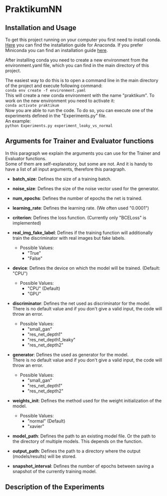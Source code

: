 # PraktikumNN

## Installation and Usage
To get this project running on your computer you first need to install conda.\
[Here](https://docs.anaconda.com/anaconda/install/index.html) you can find the installation guide for Anaconda. 
If you prefer Miniconda you can find an installation guide [here](https://docs.conda.io/en/latest/miniconda.html).

After installing conda you need to create a new environment from the environment.yaml file, 
which you can find in the main directory of this project.

The easiest way to do this is to open a command line in the main directory of the project and execute following command:\
`conda env create -f environment.yaml`\
This will create a new conda environment with the name "praktikum". To work on the new environment 
you need to activate it:\
`conda activate praktikum`\
Now you are able to run the code. To do so, you can execute one of the experiments defined in the "Experiments.py" file.\
An example:\
`python Experiments.py experiment_leaky_vs_normal`


## Arguments for Trainer and Evaluator functions
In this paragraph we explain the arguments you can use for the Trainer and Evaluator functions.\
Some of them are self-explanatory, but some are not. And it is handy to have a list of all input arguments, therefore this paragraph.

- __batch_size__: Defines the size of a training batch.

- __noise_size__: Defines the size of the noise vector used for the generator.

- __num_epochs__: Defines the number of epochs the net is trained.

- __learning_rate__: Defines the learning rate. (We often used "0.0001")

- __criterion__: Defines the loss function. (Currently only "BCELoss" is implemented)

- __real_img_fake_label__: Defines if the training function will additionally train the discriminator with real images but fake labels.
  - Possible Values:
    - "True"
    - "False"

- __device__: Defines the device on which the model will be trained. (Default: "CPU")
  - Possible Values:
    - "CPU" (Default)
    - "GPU"

- __discriminator__: Defines the net used as discriminator for the model.\
  There is no default value and if you don't give a valid input, the code will throw an error.
  - Possible Values:
    - "small_gan"
    - "res_net_depth1"
    - "res_net_depth1_leaky"
    - "res_net_depth2"

- __generator__: Defines the used as generator for the model.\
  There is no default value and if you don't give a valid input, the code will throw an error.
  - Possible Values:
    - "small_gan"
    - "res_net_depth1"
    - "res_net_depth2" 

- __weights_init__: Defines the method used for the weight initialization of the model.
  - Possible Values:
    - "normal" (Default)
    - "xavier"

- __model_path__: Defines the path to an existing model file. Or the path to the directory of multiple models. This depends on the function.

- __output_path__: Defines the path to a directory where the output (models/results) will be stored.

- __snapshot_interval__: Defines the number of epochs between saving a snapshot of the currently training model.
                     
## Description of the Experiments

